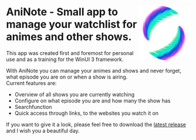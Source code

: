 

# <img src="AniNote2/Assets/AniNote_Icon_Small.png" align="right" height="150"> AniNote - Small app to manage your watchlist for animes and other shows.

This app was created first and foremost for personal use and as a training for the WinUI 3 framework.

With AniNote you can manage your animes and shows and never forget, what episode you are on or when a show is airing. <br/>
Current features are:
* Overview of all shows you are currently watching
* Configure on what episode you are and how many the show has
* Searchfunction
* Quick access through links, to the websites you watch it on

If you want to give it a look, please feel free to download the [latest release](https://github.com/Kazenochi/AniNote2/releases/latest) and I wish you a beautiful day.
